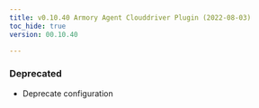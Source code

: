 ```yaml
---
title: v0.10.40 Armory Agent Clouddriver Plugin (2022-08-03)
toc_hide: true
version: 00.10.40

---
```


### Deprecated
* Deprecate  configuration
